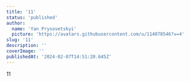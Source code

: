 ```yaml
---
title: '11'
status: 'published'
author:
  name: 'Yan Prysovetskyi'
  picture: 'https://avatars.githubusercontent.com/u/114078546?v=4'
slug: '11'
description: ''
coverImage: ''
publishedAt: '2024-02-07T14:51:20.645Z'
---
```


11